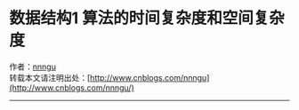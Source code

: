 # 数据结构1 算法的时间复杂度和空间复杂度
作者：[nnngu](https://github.com/nnngu)   
转载本文请注明出处：[http://www.cnblogs.com/nnngu](http://www.cnblogs.com/nnngu/)

---


